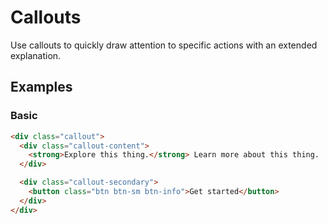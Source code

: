 # Callouts
Use callouts to quickly draw attention to specific actions with an extended explanation.

## Examples
### Basic

```html
<div class="callout">
  <div class="callout-content">
    <strong>Explore this thing.</strong> Learn more about this thing.
  </div>

  <div class="callout-secondary">
    <button class="btn btn-sm btn-info">Get started</button>
  </div>
</div>
```
